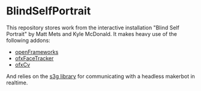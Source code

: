 # BlindSelfPortrait

This repository stores work from the interactive installation "Blind Self Portrait" by Matt Mets and Kyle McDonald. It makes heavy use of the following addons:

* [openFrameworks](http://www.openframeworks.cc/)
* [ofxFaceTracker](https://github.com/kylemcdonald/ofxFaceTracker)
* [ofxCv](https://github.com/kylemcdonald/ofxCv)

And relies on the [s3g library](https://github.com/makerbot/s3g/) for communicating with a headless makerbot in realtime.